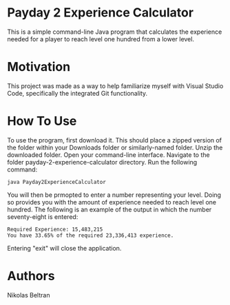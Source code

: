 # Payday 2 Experience Calculator

This is a simple command-line Java program that calculates the experience needed for a player to reach level one hundred from a lower level.

# Motivation

This project was made as a way to help familiarize myself with Visual Studio Code, specifically the integrated Git functionality.

# How To Use

To use the program, first download it. This should place a zipped version of the folder within your Downloads folder or similarly-named folder. Unzip the downloaded folder. Open your command-line interface. Navigate to the folder payday-2-experience-calculator directory. Run the following command:

	java Payday2ExperienceCalculator

You will then be prmopted to enter a number representing your level. Doing so provides you with the amount of experience needed to reach level one hundred. The following is an example of the output in which the number seventy-eight is entered:

	Required Experience: 15,483,215
	You have 33.65% of the required 23,336,413 experience.

Entering "exit" will close the application.

# Authors

Nikolas Beltran